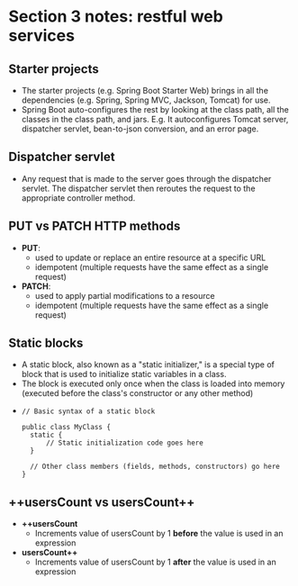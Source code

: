 # Section 3 notes: restful web services

## Starter projects
- The starter projects (e.g. Spring Boot Starter Web) brings in all the dependencies (e.g. Spring, Spring MVC, Jackson, Tomcat) for use.
- Spring Boot auto-configures the rest by looking at the class path, all the classes in the class path, and jars. E.g. It autoconfigures Tomcat server, dispatcher servlet, bean-to-json conversion, and an error page.

## Dispatcher servlet
- Any request that is made to the server goes through the dispatcher servlet. The dispatcher servlet then reroutes the
request to the appropriate controller method.

## PUT vs PATCH HTTP methods
- **PUT**: 
  - used to update or replace an entire resource at a specific URL
  - idempotent (multiple requests have the same effect as a single request)
- **PATCH**:
  - used to apply partial modifications to a resource
  - idempotent (multiple requests have the same effect as a single request)

## Static blocks
- A static block, also known as a "static initializer," is a special type of block that is used to initialize static variables in a class.
- The block is executed only once when the class is loaded into memory (executed before the class's constructor or any other method)
- ```
  // Basic syntax of a static block
  
  public class MyClass {
    static {
        // Static initialization code goes here
    }

    // Other class members (fields, methods, constructors) go here
  }
  ```

## ++usersCount vs usersCount++
- **++usersCount**
  - Increments value of usersCount by 1 __before__ the value is used in an expression
- **usersCount++**
  - Increments value of usersCount by 1 __after__ the value is used in an expression